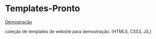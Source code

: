 # Templates-Pronto

[Demostração](https://cledsonb.github.io/Templates-Pronto/)

coleção de templates de website para demostração. (HTML5, CSS3, JS,)

